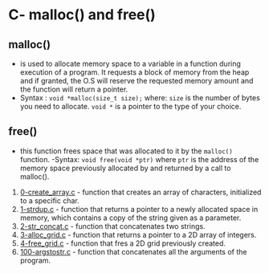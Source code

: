 # C- malloc() and free()

## malloc() 
- is used to allocate memory space to a variable in a function during execution of a program.
It requests a block of memory from the heap and if granted, the O.S will reserve the requested memory amount and the function will return a pointer.
- Syntax : `void *malloc(size_t size);`
where:
`size` is  the number of bytes you need to allocate.
`void *` is a pointer to the type of your choice.

## free()	
- this function frees space that was allocated to it by the `malloc()` function.
-Syntax: `void free(void *ptr)` where `ptr` is the address of the memory space previously allocated by and returned by a call to malloc().

1. [0-create_array.c](./0-create_array.c) - function that creates an array of characters, initialized to a specific char.
2. [1-strdup.c](./1-strdup.c) - function that returns a pointer to a newly allocated space in memory, which contains a copy of the string given as a parameter.
3. [2-str_concat.c](./2-str_concat.c) - function that concatenates two strings.
4. [3-alloc_grid.c](./3-alloc_grid.c) - function that returns a pointer to a 2D array of integers.
5. [4-free_grid.c](./4-free_grid.c) - function that fres a 2D grid previously created.
6. [100-argstostr.c](./100-argstostr.c) - function that concatenates all the arguments of the program.

